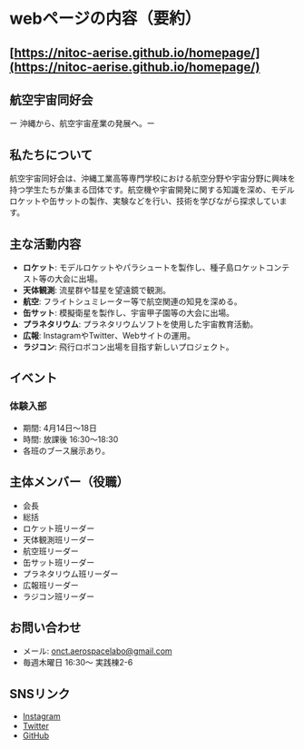 
# webページの内容（要約）
[https://nitoc-aerise.github.io/homepage/](https://nitoc-aerise.github.io/homepage/)
---

## 航空宇宙同好会
ー 沖縄から、航空宇宙産業の発展へ。ー

## 私たちについて

航空宇宙同好会は、沖縄工業高等専門学校における航空分野や宇宙分野に興味を持つ学生たちが集まる団体です。航空機や宇宙開発に関する知識を深め、モデルロケットや缶サットの製作、実験などを行い、技術を学びながら探求しています。

## 主な活動内容

- **ロケット**: モデルロケットやパラシュートを製作し、種子島ロケットコンテスト等の大会に出場。
- **天体観測**: 流星群や彗星を望遠鏡で観測。
- **航空**: フライトシュミレーター等で航空関連の知見を深める。
- **缶サット**: 模擬衛星を製作し、宇宙甲子園等の大会に出場。
- **プラネタリウム**: プラネタリウムソフトを使用した宇宙教育活動。
- **広報**: InstagramやTwitter、Webサイトの運用。
- **ラジコン**: 飛行ロボコン出場を目指す新しいプロジェクト。

## イベント

### 体験入部
- 期間: 4月14日〜18日
- 時間: 放課後 16:30〜18:30
- 各班のブース展示あり。

## 主体メンバー（役職）

- 会長
- 総括
- ロケット班リーダー
- 天体観測班リーダー
- 航空班リーダー
- 缶サット班リーダー
- プラネタリウム班リーダー
- 広報班リーダー
- ラジコン班リーダー

## お問い合わせ

- メール: onct.aerospacelabo@gmail.com
- 毎週木曜日 16:30〜 実践棟2-6

## SNSリンク

- [Instagram](https://www.instagram.com)
- [Twitter](https://twitter.com)
- [GitHub](https://github.com)
